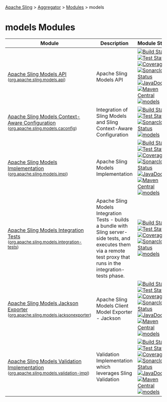 [Apache Sling](https://sling.apache.org) > [Aggregator](https://github.com/apache/sling-aggregator/) > [Modules](https://github.com/apache/sling-aggregator/blob/master/docs/modules.md) > models
# models Modules

| Module | Description | Module&nbsp;Status | Pull&nbsp;Requests |
|---    |---    |---    |---    |
| [Apache Sling Models API](https://github.com/apache/sling-org-apache-sling-models-api) <br/> <small>([org.apache.sling.models.api](https://search.maven.org/#search%7Cga%7C1%7Cg%3A%22org.apache.sling%22%20a%3A%22org.apache.sling.models.apiD%22))</small> | Apache Sling Models API | &#32;[![Build Status](https://ci-builds.apache.org/job/Sling/job/modules/job/sling-org-apache-sling-models-api/job/master/badge/icon)](https://ci-builds.apache.org/job/Sling/job/modules/job/sling-org-apache-sling-models-api/job/master/)&#32;[![Test Status](https://img.shields.io/jenkins/tests.svg?jobUrl=https://ci-builds.apache.org/job/Sling/job/modules/job/sling-org-apache-sling-models-api/job/master/)](https://ci-builds.apache.org/job/Sling/job/modules/job/sling-org-apache-sling-models-api/job/master/test/?width=800&height=600)&#32;[![Coverage](https://sonarcloud.io/api/project_badges/measure?project=apache_sling-org-apache-sling-models-api&metric=coverage)](https://sonarcloud.io/dashboard?id=apache_sling-org-apache-sling-models-api)&#32;[![Sonarcloud Status](https://sonarcloud.io/api/project_badges/measure?project=apache_sling-org-apache-sling-models-api&metric=alert_status)](https://sonarcloud.io/dashboard?id=apache_sling-org-apache-sling-models-api)&#32;[![JavaDoc](https://www.javadoc.io/badge/org.apache.sling/org.apache.sling.models.api.svg)](https://www.javadoc.io/doc/org.apache.sling/org-apache-sling-models-api)&#32;[![Maven Central](https://maven-badges.herokuapp.com/maven-central/org.apache.sling/org.apache.sling.models.api/badge.svg)](https://search.maven.org/#search%7Cga%7C1%7Cg%3A%22org.apache.sling%22%20a%3A%22org.apache.sling.models.api%22)&#32;[![models](https://sling.apache.org/badges/group-models.svg)](https://github.com/apache/sling-aggregator/blob/master/docs/group/models.md) | &#32;[![Pull Requests](https://img.shields.io/github/issues-pr/apache/sling-org-apache-sling-models-api.svg)](https://github.com/apache/sling-org-apache-sling-models-api/pulls) |
| [Apache Sling Models Context-Aware Configuration](https://github.com/apache/sling-org-apache-sling-models-caconfig) <br/> <small>([org.apache.sling.models.caconfig](https://search.maven.org/#search%7Cga%7C1%7Cg%3A%22org.apache.sling%22%20a%3A%22org.apache.sling.models.caconfigD%22))</small> | Integration of Sling Models and Sling Context-Aware Configuration | &#32;[![Build Status](https://ci-builds.apache.org/job/Sling/job/modules/job/sling-org-apache-sling-models-caconfig/job/master/badge/icon)](https://ci-builds.apache.org/job/Sling/job/modules/job/sling-org-apache-sling-models-caconfig/job/master/)&#32;[![Test Status](https://img.shields.io/jenkins/tests.svg?jobUrl=https://ci-builds.apache.org/job/Sling/job/modules/job/sling-org-apache-sling-models-caconfig/job/master/)](https://ci-builds.apache.org/job/Sling/job/modules/job/sling-org-apache-sling-models-caconfig/job/master/test/?width=800&height=600)&#32;[![Sonarcloud Status](https://sonarcloud.io/api/project_badges/measure?project=apache_sling-org-apache-sling-models-caconfig&metric=alert_status)](https://sonarcloud.io/dashboard?id=apache_sling-org-apache-sling-models-caconfig)&#32;[![models](https://sling.apache.org/badges/group-models.svg)](https://github.com/apache/sling-aggregator/blob/master/docs/group/models.md) | &#32;[![Pull Requests](https://img.shields.io/github/issues-pr/apache/sling-org-apache-sling-models-caconfig.svg)](https://github.com/apache/sling-org-apache-sling-models-caconfig/pulls) |
| [Apache Sling Models Implementation](https://github.com/apache/sling-org-apache-sling-models-impl) <br/> <small>([org.apache.sling.models.impl](https://search.maven.org/#search%7Cga%7C1%7Cg%3A%22org.apache.sling%22%20a%3A%22org.apache.sling.models.implD%22))</small> | Apache Sling Models Implementation | &#32;[![Build Status](https://ci-builds.apache.org/job/Sling/job/modules/job/sling-org-apache-sling-models-impl/job/master/badge/icon)](https://ci-builds.apache.org/job/Sling/job/modules/job/sling-org-apache-sling-models-impl/job/master/)&#32;[![Test Status](https://img.shields.io/jenkins/tests.svg?jobUrl=https://ci-builds.apache.org/job/Sling/job/modules/job/sling-org-apache-sling-models-impl/job/master/)](https://ci-builds.apache.org/job/Sling/job/modules/job/sling-org-apache-sling-models-impl/job/master/test/?width=800&height=600)&#32;[![Coverage](https://sonarcloud.io/api/project_badges/measure?project=apache_sling-org-apache-sling-models-impl&metric=coverage)](https://sonarcloud.io/dashboard?id=apache_sling-org-apache-sling-models-impl)&#32;[![Sonarcloud Status](https://sonarcloud.io/api/project_badges/measure?project=apache_sling-org-apache-sling-models-impl&metric=alert_status)](https://sonarcloud.io/dashboard?id=apache_sling-org-apache-sling-models-impl)&#32;[![JavaDoc](https://www.javadoc.io/badge/org.apache.sling/org.apache.sling.models.impl.svg)](https://www.javadoc.io/doc/org.apache.sling/org-apache-sling-models-impl)&#32;[![Maven Central](https://maven-badges.herokuapp.com/maven-central/org.apache.sling/org.apache.sling.models.impl/badge.svg)](https://search.maven.org/#search%7Cga%7C1%7Cg%3A%22org.apache.sling%22%20a%3A%22org.apache.sling.models.impl%22)&#32;[![models](https://sling.apache.org/badges/group-models.svg)](https://github.com/apache/sling-aggregator/blob/master/docs/group/models.md) | &#32;[![Pull Requests](https://img.shields.io/github/issues-pr/apache/sling-org-apache-sling-models-impl.svg)](https://github.com/apache/sling-org-apache-sling-models-impl/pulls) |
| [Apache Sling Models Integration Tests](https://github.com/apache/sling-org-apache-sling-models-integration-tests) <br/> <small>([org.apache.sling.models.integration-tests](https://search.maven.org/#search%7Cga%7C1%7Cg%3A%22org.apache.sling%22%20a%3A%22org.apache.sling.models.integration-testsD%22))</small> |          Apache Sling Models Integration Tests - builds a bundle         with Sling server-side tests, and executes them via a         remote test proxy that runs in the integration-tests phase.      | &#32;[![Build Status](https://ci-builds.apache.org/job/Sling/job/modules/job/sling-org-apache-sling-models-integration-tests/job/master/badge/icon)](https://ci-builds.apache.org/job/Sling/job/modules/job/sling-org-apache-sling-models-integration-tests/job/master/)&#32;[![Test Status](https://img.shields.io/jenkins/tests.svg?jobUrl=https://ci-builds.apache.org/job/Sling/job/modules/job/sling-org-apache-sling-models-integration-tests/job/master/)](https://ci-builds.apache.org/job/Sling/job/modules/job/sling-org-apache-sling-models-integration-tests/job/master/test/?width=800&height=600)&#32;[![Coverage](https://sonarcloud.io/api/project_badges/measure?project=apache_sling-org-apache-sling-models-integration-tests&metric=coverage)](https://sonarcloud.io/dashboard?id=apache_sling-org-apache-sling-models-integration-tests)&#32;[![Sonarcloud Status](https://sonarcloud.io/api/project_badges/measure?project=apache_sling-org-apache-sling-models-integration-tests&metric=alert_status)](https://sonarcloud.io/dashboard?id=apache_sling-org-apache-sling-models-integration-tests)&#32;[![models](https://sling.apache.org/badges/group-models.svg)](https://github.com/apache/sling-aggregator/blob/master/docs/group/models.md) | &#32;[![Pull Requests](https://img.shields.io/github/issues-pr/apache/sling-org-apache-sling-models-integration-tests.svg)](https://github.com/apache/sling-org-apache-sling-models-integration-tests/pulls) |
| [Apache Sling Models Jackson Exporter](https://github.com/apache/sling-org-apache-sling-models-jacksonexporter) <br/> <small>([org.apache.sling.models.jacksonexporter](https://search.maven.org/#search%7Cga%7C1%7Cg%3A%22org.apache.sling%22%20a%3A%22org.apache.sling.models.jacksonexporterD%22))</small> | Apache Sling Models Client Model Exporter - Jackson | &#32;[![Build Status](https://ci-builds.apache.org/job/Sling/job/modules/job/sling-org-apache-sling-models-jacksonexporter/job/master/badge/icon)](https://ci-builds.apache.org/job/Sling/job/modules/job/sling-org-apache-sling-models-jacksonexporter/job/master/)&#32;[![Test Status](https://img.shields.io/jenkins/tests.svg?jobUrl=https://ci-builds.apache.org/job/Sling/job/modules/job/sling-org-apache-sling-models-jacksonexporter/job/master/)](https://ci-builds.apache.org/job/Sling/job/modules/job/sling-org-apache-sling-models-jacksonexporter/job/master/test/?width=800&height=600)&#32;[![Coverage](https://sonarcloud.io/api/project_badges/measure?project=apache_sling-org-apache-sling-models-jacksonexporter&metric=coverage)](https://sonarcloud.io/dashboard?id=apache_sling-org-apache-sling-models-jacksonexporter)&#32;[![Sonarcloud Status](https://sonarcloud.io/api/project_badges/measure?project=apache_sling-org-apache-sling-models-jacksonexporter&metric=alert_status)](https://sonarcloud.io/dashboard?id=apache_sling-org-apache-sling-models-jacksonexporter)&#32;[![JavaDoc](https://www.javadoc.io/badge/org.apache.sling/org.apache.sling.models.jacksonexporter.svg)](https://www.javadoc.io/doc/org.apache.sling/org-apache-sling-models-jacksonexporter)&#32;[![Maven Central](https://maven-badges.herokuapp.com/maven-central/org.apache.sling/org.apache.sling.models.jacksonexporter/badge.svg)](https://search.maven.org/#search%7Cga%7C1%7Cg%3A%22org.apache.sling%22%20a%3A%22org.apache.sling.models.jacksonexporter%22)&#32;[![models](https://sling.apache.org/badges/group-models.svg)](https://github.com/apache/sling-aggregator/blob/master/docs/group/models.md) | &#32;[![Pull Requests](https://img.shields.io/github/issues-pr/apache/sling-org-apache-sling-models-jacksonexporter.svg)](https://github.com/apache/sling-org-apache-sling-models-jacksonexporter/pulls) |
| [Apache Sling Models Validation Implementation](https://github.com/apache/sling-org-apache-sling-models-validation-impl) <br/> <small>([org.apache.sling.models.validation-impl](https://search.maven.org/#search%7Cga%7C1%7Cg%3A%22org.apache.sling%22%20a%3A%22org.apache.sling.models.validation-implD%22))</small> | Validation Implementation which leverages Sling Validation | &#32;[![Build Status](https://ci-builds.apache.org/job/Sling/job/modules/job/sling-org-apache-sling-models-validation-impl/job/master/badge/icon)](https://ci-builds.apache.org/job/Sling/job/modules/job/sling-org-apache-sling-models-validation-impl/job/master/)&#32;[![Test Status](https://img.shields.io/jenkins/tests.svg?jobUrl=https://ci-builds.apache.org/job/Sling/job/modules/job/sling-org-apache-sling-models-validation-impl/job/master/)](https://ci-builds.apache.org/job/Sling/job/modules/job/sling-org-apache-sling-models-validation-impl/job/master/test/?width=800&height=600)&#32;[![Coverage](https://sonarcloud.io/api/project_badges/measure?project=apache_sling-org-apache-sling-models-validation-impl&metric=coverage)](https://sonarcloud.io/dashboard?id=apache_sling-org-apache-sling-models-validation-impl)&#32;[![Sonarcloud Status](https://sonarcloud.io/api/project_badges/measure?project=apache_sling-org-apache-sling-models-validation-impl&metric=alert_status)](https://sonarcloud.io/dashboard?id=apache_sling-org-apache-sling-models-validation-impl)&#32;[![JavaDoc](https://www.javadoc.io/badge/org.apache.sling/org.apache.sling.models.validation-impl.svg)](https://www.javadoc.io/doc/org.apache.sling/org-apache-sling-models-validation-impl)&#32;[![Maven Central](https://maven-badges.herokuapp.com/maven-central/org.apache.sling/org.apache.sling.models.validation-impl/badge.svg)](https://search.maven.org/#search%7Cga%7C1%7Cg%3A%22org.apache.sling%22%20a%3A%22org.apache.sling.models.validation-impl%22)&#32;[![models](https://sling.apache.org/badges/group-models.svg)](https://github.com/apache/sling-aggregator/blob/master/docs/group/models.md) | &#32;[![Pull Requests](https://img.shields.io/github/issues-pr/apache/sling-org-apache-sling-models-validation-impl.svg)](https://github.com/apache/sling-org-apache-sling-models-validation-impl/pulls) |